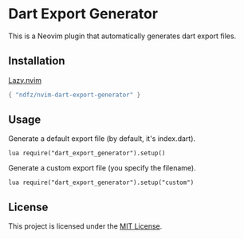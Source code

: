 # Dart Export Generator

This is a Neovim plugin that automatically generates dart export files.

## Installation

[Lazy.nvim](https://github.com/folke/lazy.nvim)

```lua
{ "ndfz/nvim-dart-export-generator" }
```

## Usage

Generate a default export file (by default, it's index.dart).

```vim
lua require("dart_export_generator").setup()
```

Generate a custom export file (you specify the filename).

```vim
lua require("dart_export_generator").setup("custom")
```

## License

This project is licensed under the [MIT License](https://opensource.org/licenses/MIT).
